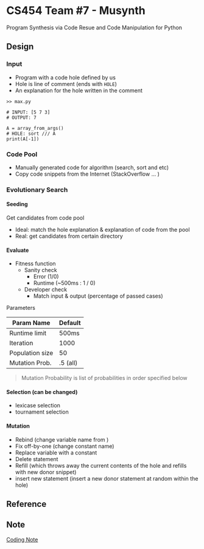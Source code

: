 # CS454 Team \#7 - Musynth

Program Synthesis via Code Resue and Code Manipulation for Python

## Design

### Input
- Program with a code hole defined by us
- Hole is line of comment (ends with ```HOLE```)
- An explanation for the hole written in the comment
```
>> max.py

# INPUT: [5 7 3]
# OUTPUT: 7

A = array_from_args()
# HOLE: sort /// A
print(A[-1])
```

### Code Pool

- Manually generated code for algorithm (search, sort and etc)
- Copy code snippets from the Internet (StackOverflow ... )

### Evolutionary Search

#### Seeding
Get candidates from code pool
- Ideal: match the hole explanation & explanation of code from the pool
- Real: get candidates from certain directory

#### Evaluate
- Fitness function
  - Sanity check
    - Error (1/0)
    - Runtime (~500ms : 1 / 0)
  - Developer check
    - Match input & output (percentage of passed cases)

Parameters

| Param Name       | Default          | 
| ------------- |-------------| 
| Runtime limit     | 500ms |
| Iteration | 1000 |
| Population size  | 50 |
| Mutation Prob. | .5 (all) |
> Mutation Probability is list of probabilities in order specified below

#### Selection (can be changed)
- lexicase selection
- tournament selection

#### Mutation
- Rebind (change variable name from )
- Fix off-by-one (change constant name)
- Replace variable with a constant
- Delete statement
- Refill (which throws away the current contents of the hole and refills with new donor snippet)
- insert new statement (insert a new donor statement at random within the hole)

## Reference

## Note
[Coding Note](https://docs.google.com/document/d/1hLi2X2IPnlgibq43QuFGgWyoxq_AYgm_SaxbF97RMJI/edit?usp=sharing)